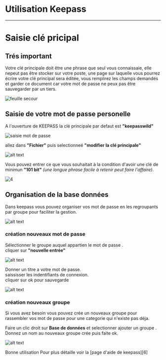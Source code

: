 # **Utilisation Keepass**


----------


# **Saisie clé pricipal**

## **Trés important**
   

Votre clé principale doit être une phrase que seul vous connaissaie, elle nepeut pas être stocker sur votre poste, une page sur laquelle vous pourrez écrire votre clé principal sera éditée, vous remplirez les champs demandés et garder ce document car votre mot de passe ne peux pas être sauvegarder par un tiers.

![feuille secour](https://github.com/damdupre/keepass/blob/notice-utilisateur/screenshot%20keepass/feuille%20secour.png?raw=true)


## **Saisie de votre mot de passe personelle**
A l'ouverture de KEEPASS la clé principale par defaut est **"keepasswild"**


![saisie mot de passe](https://github.com/damdupre/keepass/blob/notice-utilisateur/screenshot%20keepass/saisie%20mot%20de%20passe.png?raw=true)



allez dans **"Fichier"** puis selectionneé **"modifier la clé principale"**

![alt text](https://github.com/damdupre/keepass/blob/notice-utilisateur/screenshot%20keepass/image-4.png?raw=true)

Vous pouvez entrer ce que vous souhaitait à la condition d'avoir une clé de minimun **"101 bit"** *(une longue phrase facile à retenir peut faire l'affaire)*.


![4](https://github.com/damdupre/keepass/blob/notice-utilisateur/screenshot%20keepass/3.png?raw=true)


## **Organisation de la base données**

Dans keepass vous pouvez organiser vos mot de passe en les regroupants par groupe pour faciliter la gestion.

![alt text](https://github.com/damdupre/keepass/blob/notice-utilisateur/screenshot%20keepass/image-5.png?raw=true)


### **création nouveaux mot de passe**
Sélectionner le groupe auquel appartien le mot de passe .  
cliquer sur **"nouvelle entrée"**

![alt text](https://github.com/damdupre/keepass/blob/notice-utilisateur/screenshot%20keepass/image-7.png?raw=true)

Donner un titre a votre mot de passe.  
saississer les indentifiants de connexion.   
cliquer sur ok pour sauvegarde

![alt text](https://github.com/damdupre/keepass/blob/notice-utilisateur/screenshot%20keepass/saisie%20mdp.png?raw=true)

### **création nouveaux groupe**
Si vous avez besoin vous pouvez crée un nouveaux groupe pour rassembler vos mot de passe pour une categorie qui n'existe pas déja.

Faire un clic droit sur  **Base de données** et selectionner ajouter un groupe .
Donnez un nom au nouveaux groupe crée puis faite ok.

![alt text](image-9.png)

Bonne utilisation
Pour plus détaille voir la [page d'aide de keepass][6]


